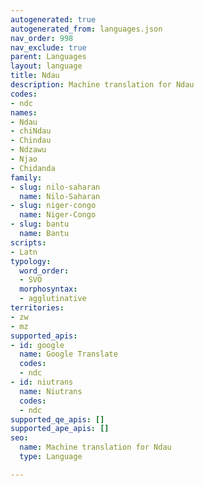 ```yaml
---
autogenerated: true
autogenerated_from: languages.json
nav_order: 998
nav_exclude: true
parent: Languages
layout: language
title: Ndau
description: Machine translation for Ndau
codes:
- ndc
names:
- Ndau
- chiNdau
- Chindau
- Ndzawu
- Njao
- Chidanda
family:
- slug: nilo-saharan
  name: Nilo-Saharan
- slug: niger-congo
  name: Niger-Congo
- slug: bantu
  name: Bantu
scripts:
- Latn
typology:
  word_order:
  - SVO
  morphosyntax:
  - agglutinative
territories:
- zw
- mz
supported_apis:
- id: google
  name: Google Translate
  codes:
  - ndc
- id: niutrans
  name: Niutrans
  codes:
  - ndc
supported_qe_apis: []
supported_ape_apis: []
seo:
  name: Machine translation for Ndau
  type: Language

---
```


